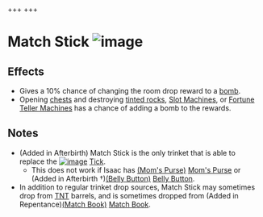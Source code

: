 +++
+++

 # Match Stick ![image](/image/Match_Stick.png) 

Effects
---------


* Gives a 10% chance of changing the room drop reward to a [bomb](/wiki/Bombs "Bombs").
* Opening [chests](/wiki/Chests "Chests") and destroying [tinted rocks](/wiki/Rocks#Tinted_Rock "Rocks"), [Slot Machines](/wiki/Machines#Slot_Machine "Machines"), or [Fortune Teller Machines](/wiki/Machines#Fortune_Telling_Machine "Machines") has a chance of adding a bomb to the rewards.


Notes
-------


* (Added in Afterbirth) Match Stick is the only trinket that is able to replace the [![image](/image/Tick.png)](/wiki/Tick "Tick") [Tick](/wiki/Tick "Tick").
	+ This does not work if Isaac has [(Mom's Purse)](/wiki/Mom%27s_Purse "Mom's Purse") [Mom's Purse](/wiki/Mom%27s_Purse "Mom's Purse") or (Added in Afterbirth †)[(Belly Button)](/wiki/Belly_Button "Belly Button") [Belly Button](/wiki/Belly_Button "Belly Button").
* In addition to regular trinket drop sources, Match Stick may sometimes drop from [TNT](/wiki/TNT "TNT") barrels, and is sometimes dropped from (Added in Repentance)[(Match Book)](/wiki/Match_Book "Match Book") [Match Book](/wiki/Match_Book "Match Book").


